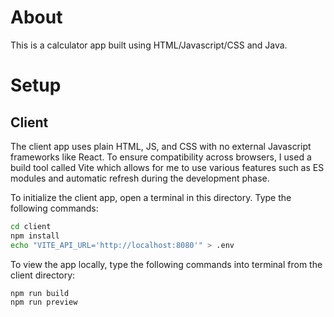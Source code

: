 

# About

This is a calculator app built using HTML/Javascript/CSS and Java.

# Setup

## Client

The client app uses plain HTML, JS, and CSS with no external Javascript frameworks like React. To ensure compatibility across browsers, I used a build tool called Vite which allows for me to use various features such as ES modules and automatic refresh during the development phase.

To initialize the client app, open a terminal in this directory. Type the following commands:

```sh
cd client
npm install
echo "VITE_API_URL='http://localhost:8080'" > .env
```

To view the app locally, type the following commands into terminal from the client directory:

```sh
npm run build
npm run preview
```

